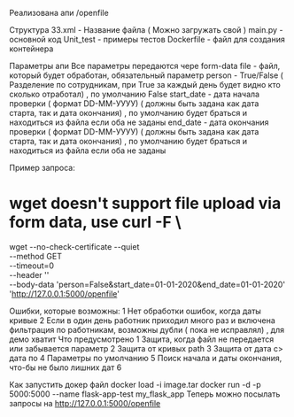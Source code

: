 Реализована апи
/openfile

Структура
 33.xml - Название файла ( Можно загружать свой )
 main.py - основной код 
 Unit_test - примеры тестов
 Dockerfile - файл для создания контейнера
 
 
Параметры апи 
Все параметры передаются чере form-data
file - файл, который будет обработан, обязательный параметр
person - True/False ( Разделение по сотрудникам, при True за каждый день будет видно кто сколько отработал) , по умолчанию False
start_date - дата начала проверки ( формат DD-MM-УУУУ) ( должны быть задана как дата старта, так и дата окончания) , по умолчанию будет браться и находиться из файла если оба не заданы
end_date - дата окончания проверки ( формат DD-MM-УУУУ) ( должны быть задана как дата старта, так и дата окончания) , по умолчанию будет браться и находиться из файла если оба не заданы


Пример запроса:
# wget doesn't support file upload via form data, use curl -F \
wget --no-check-certificate --quiet \
  --method GET \
  --timeout=0 \
  --header '' \
  --body-data 'person=False&start_date=01-01-2020&end_date=01-01-2020' \
   'http://127.0.0.1:5000/openfile'
   
 Ошибки, которые возможны:
  1 Нет обработки ошибок, когда даты кривые
  2 Если в один день работник приходил много раз и включена фильтрация по работникам, возможны дубли ( пока не исправлял) , для демо хватит
 Что предусмотрено
  1 Защита, когда файл не передается или забывается параметр
  2 Защита от кривых path
  3 Защита от дата с> дата по 
  4 Параметры по умолчанию 
  5 Поиск начала и даты окончания, что-бы не было лишних дат
  6 
  
Как запустить докер файл
docker load -i image.tar
docker run -d -p 5000:5000 --name flask-app-test  my_flask_app
Теперь можно посылать запросы на http://127.0.0.1:5000/openfile
